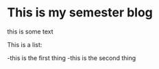 # This is my semester blog

this is some text

This is a list:

-this is the first thing
-this is the second thing
